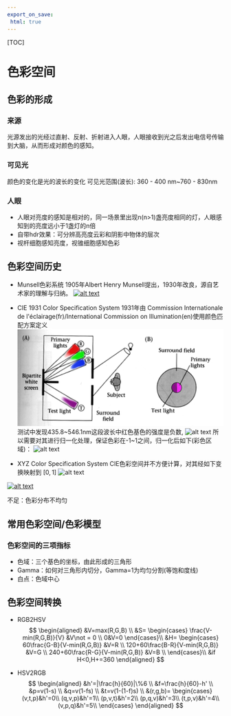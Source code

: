 ```yaml
---
export_on_save:
 html: true
---
```

[TOC]

# 色彩空间

## 色彩的形成
### 来源
光源发出的光经过直射、反射、折射进入人眼，人眼接收到光之后发出电信号传输到大脑，从而形成对颜色的感知。
### 可见光
颜色的变化是光的波长的变化
可见光范围(波长): 360 - 400 nm~760 - 830nm
### 人眼
- 人眼对亮度的感知是相对的，同一场景里出现n(n>1)盏亮度相同的灯，人眼感知到的亮度远小于1盏灯的n倍
- 自带hdr效果：可分辨高亮度云彩和阴影中物体的层次
- 视杆细胞感知亮度，视锥细胞感知色彩

## 色彩空间历史
- Munsell色彩系统
1905年Albert Henry Munsell提出，1930年改良，源自艺术家的理解与归纳。
[![alt text](https://upload.wikimedia.org/wikipedia/commons/d/d5/Munsell-system.svg "Munsell Color System")](https://en.wikipedia.org/wiki/Munsell_color_system)

- CIE 1931 Color Specification System
1931年由 Commission Internationale de l'éclairage(fr)/International Commission on Illumination(en)使用颜色匹配方案定义
[![alt text](../images/color%20matching%20test.png "Color Matching Test")](https://en.wikipedia.org/wiki/CIE_1931_color_space#Color_matching_functions)
测试中发现435.8~546.1nm这段波长中红色基色的强度是负数,
![alt text](https://upload.wikimedia.org/wikipedia/commons/3/36/CIE1931_RGBCMF.png)
所以需要对其进行归一化处理，保证色彩在-1~1之间，归一化后如下(彩色区域)：
![alt text](https://upload.wikimedia.org/wikipedia/commons/1/16/CIE1931_rgxy.png)


- XYZ Color Specification System
CIE色彩空间并不方便计算，对其经如下变换映射到 $[0,1]$
![alt text](https://wikimedia.org/api/rest_v1/media/math/render/svg/3bd2edf319df55b2d5b83193a952791eabcd3164)

[![alt text](https://upload.wikimedia.org/wikipedia/commons/3/3b/CIE1931xy_blank.svg)](https://en.wikipedia.org/wiki/CIE_1931_color_space#Definition_of_the_CIE_XYZ_color_space)

不足：色彩分布不均匀

## 常用色彩空间/色彩模型
### 色彩空间的三项指标
  - 色域：三个基色的坐标，由此形成的三角形
  - Gamma：如何对三角形内切分，Gamma=1为均匀分割(等饱和度线)
  - 白点：色域中心

## 色彩空间转换
- RGB2HSV
  $$
      \begin{aligned}
            &V=max(R,G,B) \\
            &S=
            \begin{cases}
                \frac{V-min(R,G,B)}{V} &V\not = 0 \\
                0&V=0
            \end{cases}\\
            &H=
            \begin{cases}
                60\frac{G-B}{V-min(R,G,B)} &V=R \\
                120+60\frac{B-R}{V-min(R,G,B)} &V=G \\
                240+60\frac{R-G}{V-min(R,G,B)} &V=B \\
            \end{cases}\\
            &if H<0,H+=360
      \end{aligned}
  $$

- HSV2RGB
$$
    \begin{aligned}
        &h'=|\frac{h}{60}|\%6 \\
        &f=\frac{h}{60}-h' \\
        &p=v(1-s)  \\
        &q=v(1-fs) \\
        &t=v(1-(1-f)s) \\
        &(r,g,b)=
        \begin{cases}
            (v,t,p)&h'=0\\
            (q,v,p)&h'=1\\
            (p,v,t)&h'=2\\
            (p,q,v)&h'=3\\
            (t,p,v)&h'=4\\
            (v,p,q)&h'=5\\
        \end{cases}
    \end{aligned}
$$
